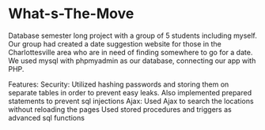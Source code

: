 # What-s-The-Move
Database semester long project with a group of 5 students including myself. Our group had created a date suggestion website for those in the Charlottesville area who are in need of finding somewhere to go for a date. We used mysql with phpmyadmin as our database, connecting our app with PHP. 

Features: 
  Security: Utilized hashing passwords and storing them on separate tables in order to prevent easy leaks.
            Also implemented prepared statements to prevent sql injections
  Ajax: Used Ajax to search the locations without reloading the pages
  Used stored procedures and triggers as advanced sql functions
  
